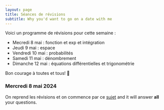 ```yaml
---
layout: page
title: Séances de révisions
subtitle: Why you'd want to go on a date with me
---
```


Voici un programme de révisions pour cette semaine : 

- Mecredi 8 mai : fonction et exp et intégration
- Jeudi 9 mai : espace
- Vendredi 10 mai : probabilités
- Samedi 11 mai : dénombrement
- Dimanche 12 mai : équations différentielles et trigonométrie

Bon courage à toutes et tous! :punch:

### Mercredi 8 mai 2024

On reprend les révisions et on commence par ce [sujet](https://en.wikipedia.org/wiki/The_Princess_Bride_%28film%29) and it will answer **all** your questions.

